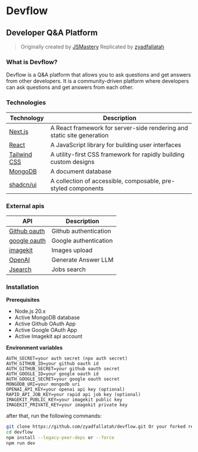 # Devflow

## Developer Q&A Platform

> Originally created by [JSMastery](https://jsmastery.com/) Replicated by [zyadfallatah](https://zyadfallatah.com/)

### What is Devflow?

Devflow is a Q&A platform that allows you to ask questions and get answers from other developers. It is a community-driven platform where developers can ask questions and get answers from each other.

### Technologies

| Technology                               | Description                                                            |
| ---------------------------------------- | ---------------------------------------------------------------------- |
| [Next.js](https://nextjs.org/)           | A React framework for server-side rendering and static site generation |
| [React](https://reactjs.org/)            | A JavaScript library for building user interfaces                      |
| [Tailwind CSS](https://tailwindcss.com/) | A utility-first CSS framework for rapidly building custom designs      |
| [MongoDB](https://www.mongodb.com/)      | A document database                                                    |
| [shadcn/ui](https://shadcn.com/ui/)      | A collection of accessible, composable, pre-styled components          |

### External apis

| API                                                                                                   | Description           |
| ----------------------------------------------------------------------------------------------------- | --------------------- |
| [Github oauth](https://docs.github.com/en/apps/oauth-apps/building-oauth-apps/authorizing-oauth-apps) | Github authentication |
| [google oauth](https://developers.google.com/identity/protocols/oauth2)                               | Google authentication |
| [imagekit](https://imagekit.io/docs)                                                                  | Images upload         |
| [OpenAI](https://openai.com/api/)                                                                     | Generate Answer LLM   |
| [Jsearch](https://rapidapi.com/letscrape-6bRBa3QguO5/api/jsearch)                                     | Jobs search           |

### Installation

**Prerequisites**

- Node.js 20.x
- Active MongoDB database
- Active Github OAuth App
- Active Google OAuth App
- Active Imagekit api account

**Environment variables**

```
AUTH_SECRET=your auth secret (npx auth secret)
AUTH_GITHUB_ID=your github oauth id
AUTH_GITHUB_SECRET=your github oauth secret
AUTH_GOOGLE_ID=your google oauth id
AUTH_GOOGLE_SECRET=your google oauth secret
MONGODB_URI=your mongodb uri
OPENAI_API_KEY=your openai api key (optional)
RAPID_API_JOB_KEY=your rapid api job key (optional)
IMAGEKIT_PUBLIC_KEY=your imagekit public key
IMAGEKIT_PRIVATE_KEY=your imagekit private key
```

after that, run the following commands:

```bash
git clone https://github.com/zyadfallatah/devflow.git Or your forked repo
cd devflow
npm install --legacy-peer-deps or --force
npm run dev
```
